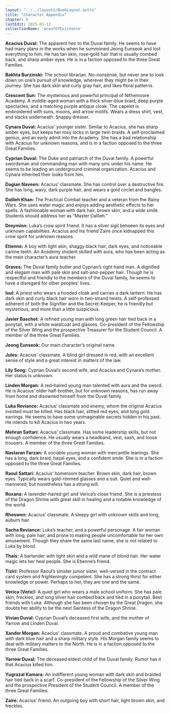 ```yaml
---
layout: "../../layouts/BookLayout.astro"
title: "Character Appendix"
chapter: 0
lastEdit: 2025-03-12
collectionName: 'proofOfExistence'
---
```

**Acacius Duval:** The apparent heir to the Duval family. He seems to have had many plans in the works when he summoned Jeong Eunseok and lost everything to him. He has tan skin, rose-gold hair that is usually combed back, and sharp amber eyes. He is in a faction opposed to the three Great Families.

**Bakhta Burzinski:** The school librarian. No-nonsense, but never one to look down on one’s pursuit of knowledge, wherever they might be in their journey. She has dark skin and curly gray hair, and likes floral patterns.

**Crescent Sun:** The mysterious and powerful principal of Nithemoore Academy. A middle-aged woman with a thick silver-blue braid, deep purple spectacles, and a matching purple antique cloak. The capelet is embroidered with suns, moons, and arrow motifs. Wears a dress shirt, vest, and slacks underneath. Snappy dresser. 

**Cynara Duval:** Acacius’ younger sister. Similar to Acacius, she has sharp amber eyes, but keeps her rosy locks in large twin braids. A self-proclaimed genius, and an early admit into the Academy. She has a bad relationship with Acacius for unknown reasons, and is in a faction opposed to the three Great Families.

**Cyprian Duval:** The Duke and patriarch of the Duval family. A powerful swordsman and commanding man with many sins under his name. He seems to be leading an underground criminal organization. Acacius and Cynara inherited their looks from him. 

**Dagian Naveen:** Acacius’ classmate. She has control over a destructive fire. She has long, wavy, dark purple hair, and wears a gold circlet and bangles. 

**Dalileh Khan:** The Practical Combat teacher and a veteran from the Rainy Wars. She uses water magic and enjoys adding aesthetic effects to her spells. A fashionable woman with dark hair, brown skin, and a wide smile. Students should address her as “Master Dalileh.” 

**Dreyminn:** Luka’s crow spirit friend. It has a silver sigil between its eyes and unknown capabilities. Acacius and his friend Zaire once kidnapped this crow spirit for unknown reasons. 

**Etienne:** A boy with light skin, shaggy black hair, dark eyes, and noticeable canine teeth. An Academy student skilled with aura, who has been acting as the main character’s aura teacher. 

**Graves:** The Duval family butler and Cyprian’s right hand man. A dignified and elegant man with pale skin and salt-and-pepper hair. Though he is respectful and friendly to the members of the Duval family, he seems to have a disregard for other peoples’ lives. 

**Isul:** A priest who wears a hooded cloak and carries a dark lantern. He has dark skin and curly black hair worn in two-strand twists. A self-professed adherent of both the Signifier and the Secret-Keeper, he is friendly but mysterious, and more than a little suspicious. 

**Javier Baschet:** A refined young man with long green hair tied back in a ponytail, with a white waistcoat and glasses. Co-president of the Fellowship of the Silver Wing and the prospective Treasurer for the Student Council. A member of the three Great Families.

**Jeong Eunseok:** Our main character’s original name. 

**Jules:** Acacius’ classmate. A blind girl dressed in red, with an excellent sense of style and a great interest in matters of the law. 

**Lily Song:** Cyprian Duval’s second wife, and Acacius and Cynara’s mother. Her status is unknown.

**Linden Morgan:** A red-haired young man talented with aura and the sword. He is Acacius’ older half-brother, but for unknown reasons, has run away from home and disowned himself from the Duval family. 

**Luka Reviance:** Acacius’ classmate and enemy, whom the original Acacius insisted must be killed. Has black hair, slitted red eyes, and long gold earrings. He seems to have some unimaginable secrets hidden in his past. He intends to kill Acacius in two years.

**Mehran Sattari:** Acacius’ classmate. Has some leadership skills, but not enough confidence. He usually wears a headband, vest, sash, and loose trousers. A member of the three Great Families. 

**Nastaran Farzan:** A sociable young woman with mercantile leanings. She has a long, dark braid, hazel eyes, and a confident smile. She is in a faction opposed to the three Great Families.

**Raoul Sattari:** Acacius’ homeroom teacher. Brown skin, dark hair, brown eyes. Typically wears gold-rimmed glasses and a suit. Quiet and well-mannered, but nonetheless has a strong will. 

**Roxana:** A lavender-haired girl and Verica’s close friend. She is a priestess of the Dragon Shrine with great skill in healing and a notable knowledge of the world.

**Rhoswen:** Acacius’ classmate. A sleepy girl with unknown skills and long, auburn hair. 

**Sacha Reviance:** Luka’s teacher, and a powerful personage. A fair woman with long, pale hair, and prone to making people uncomfortable for her own amusement. Though they share the same last name, she is not related to Luka by blood. 

**Thais:** A bartender with light skin and a wild mane of blond hair. Her water magic lets her heal people. She is Etienne’s friend. 

**Tiziri:** Professor Raoul’s sinister junior sister, well-versed in the contract card system and frighteningly competent. She has a strong thirst for either knowledge or power. Perhaps to her, they are one and the same. 

**Verica (Veric):** A quiet girl who wears a male school uniform. She has pale skin, freckles, and long silver hair combed back and tied in a ponytail. Best friends with Luka. Although she has been chosen by the Great Dragon, she doubts her ability to be the next Saintess of the Dragon Shrine. 

**Vivian Duval:** Cyprian Duval’s deceased first wife, and the mother of Yarrow and Linden Duval.

**Xander Morgan:** Acacius’ classmate. A proud and combative young man with dark blue hair and a sharp military style. His Morgan family seems to deal with military matters to the North. He is in a faction opposed to the three Great Families.

**Yarrow Duval:** The deceased eldest child of the Duval family. Rumor has it that Acacius killed him. 

**Yugrazal Kamara:** An indifferent young woman with dark skin and braided hair tied back in a scarf. Co-president of the Fellowship of the Silver Wing and the prospective President of the Student Council. A member of the three Great Families. 

**Zaire:** Acacius’ friend. An outgoing boy with short hair, light brown skin, and freckles.